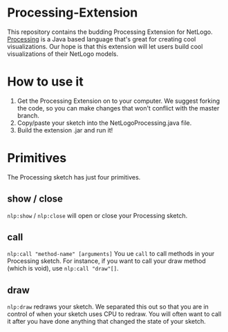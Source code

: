 # Processing-Extension
This repository contains the budding Processing Extension for NetLogo. [Processing](http://www.processing.org) is a Java based language that's great for creating cool visualizations. Our hope is that this extension will let users build cool visualizations of their NetLogo models.
# How to use it
1. Get the Processing Extension on to your computer. We suggest forking the code, so you can make changes that won't conflict with the master branch.
2. Copy/paste your sketch into the NetLogoProcessing.java file.
3. Build the extension .jar and run it!

# Primitives
The Processing sketch has just four primitives.
## show / close
`nlp:show` / `nlp:close` will open or close your Processing sketch.

## call
`nlp:call "method-name" [arguments]`
You ue `call` to call methods in your Processing sketch. For instance, if you want to call your draw method (which is void), use `nlp:call "draw"[]`.

## draw
`nlp:draw` redraws your sketch. We separated this out so that you are in control of when your sketch uses CPU to redraw. You will often want to call it after you have done anything that changed the state of your sketch.
